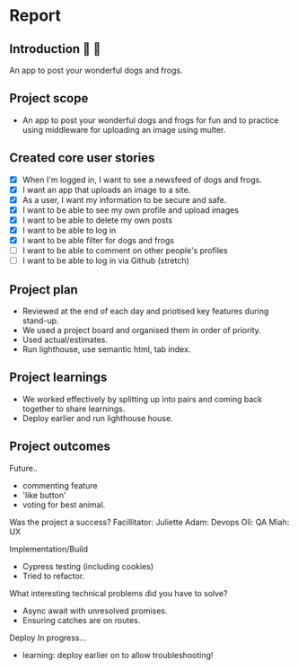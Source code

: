 # Report

## Introduction 🐸 🐶
An app to post your wonderful dogs and frogs.

## Project scope 
* An app to post your wonderful dogs and frogs for fun and to practice using middleware for uploading an image using multer.
## Created core user stories
- [x] When I'm logged in, I want to see a newsfeed of dogs and frogs.
- [x] I want an app that uploads an image to a site.
- [x] As a user, I want my information to be secure and safe.
- [x] I want to be able to see my own profile and upload images
- [x] I want to be able to delete my own posts
- [x] I want to be able to log in
- [x] I want to be able filter for dogs and frogs
- [ ] I want to be able to comment on other people's profiles 
- [ ] I want to be able to log in via Github (stretch)

## Project plan 
* Reviewed at the end of each day and priotised key features during stand-up.
* We used a project board and organised them in order of priority. 
* Used actual/estimates.
* Run lighthouse, use semantic html, tab index.

## Project learnings 
* We worked effectively by splitting up into pairs and coming back together to share learnings.
* Deploy earlier and run lighthouse house.

## Project outcomes 
Future..
* commenting feature
* 'like button'
* voting for best animal.

Was the project a success?
Facillitator: Juliette 
Adam: Devops
Oli: QA
Miah: UX

Implementation/Build 
* Cypress testing (including cookies)
* Tried to refactor.


What interesting technical problems did you have to solve?
* Async await with unresolved promises.
* Ensuring catches are on routes.


Deploy 
In progress...
* learning: deploy earlier on to allow troubleshooting!
